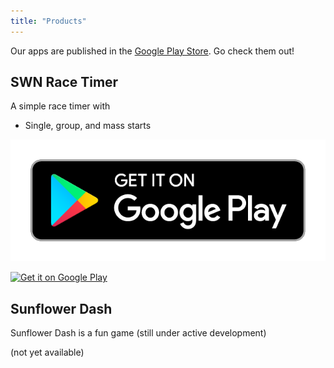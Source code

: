 ```yaml
---
title: "Products"
---
```


Our apps are published in the [Google Play
Store](https://play.google.com/store/apps/dev?id=5570979445892256716).
Go check them out!

## SWN Race Timer

A simple race timer with
* Single, group, and mass starts

[![SWN Race Timer](/google-play-badge.png)](https://play.google.com/store/apps/details?id=com.temperatedesigns.swn_race_timer&pcampaignid=pcampaignidMKT-Other-global-all-co-prtnr-py-PartBadge-Mar2515-1)

<a href='https://play.google.com/store/apps/details?id=com.temperatedesigns.swn_race_timer&pcampaignid=pcampaignidMKT-Other-global-all-co-prtnr-py-PartBadge-Mar2515-1'><img alt='Get it on Google Play' src='https://play.google.com/intl/en_us/badges/static/images/badges/en_badge_web_generic.png'/></a>

## Sunflower Dash

Sunflower Dash is a fun game (still under active development)

(not yet available)
